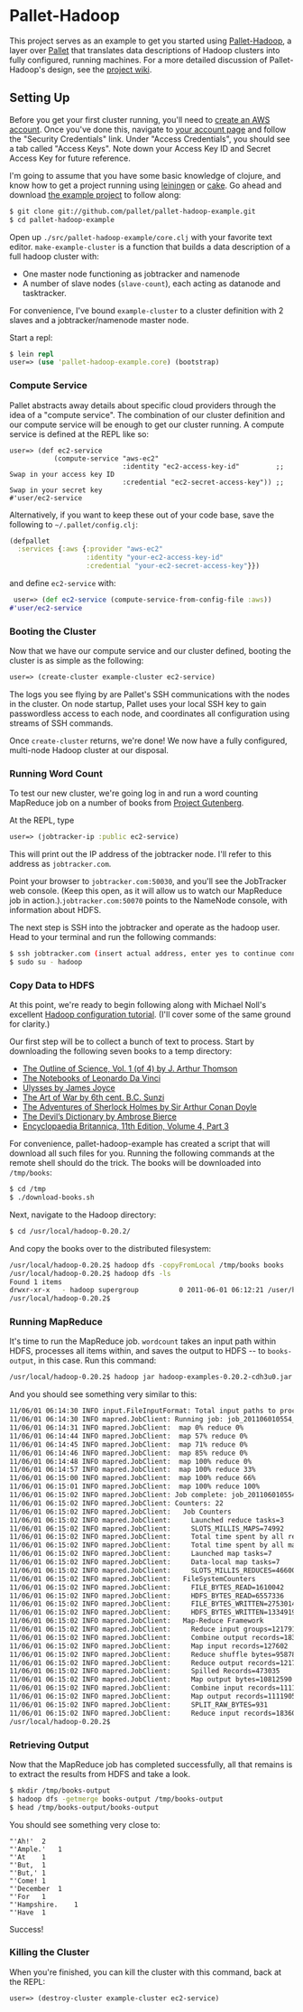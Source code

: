 # Pallet-Hadoop

This project serves as an example to get you started using [Pallet-Hadoop](https://github.com/pallet/pallet-hadoop), a layer over [Pallet](https://github.com/pallet/pallet) that translates data descriptions of Hadoop clusters into fully configured, running machines. For a more detailed discussion of Pallet-Hadoop's design, see the [project wiki](https://github.com/pallet/pallet-hadoop/wiki).

## Setting Up

Before you get your first cluster running, you'll need to [create an AWS account](https://aws-portal.amazon.com/gp/aws/developer/registration/index.html). Once you've done this, navigate to [your account page](http://aws.amazon.com/account/) and follow the "Security Credentials" link. Under "Access Credentials", you should see a tab called "Access Keys". Note down your Access Key ID and Secret Access Key for future reference.

I'm going to assume that you have some basic knowledge of clojure, and know how to get a project running using [leiningen](https://github.com/technomancy/leiningen) or [cake](https://github.com/ninjudd/cake). Go ahead and download [the example project](https://github.com/pallet/pallet-hadoop-example) to follow along:

```bash
$ git clone git://github.com/pallet/pallet-hadoop-example.git
$ cd pallet-hadoop-example
```

Open up `./src/pallet-hadoop-example/core.clj` with your favorite text
editor. `make-example-cluster` is a function that builds a data description of a full hadoop cluster with:

* One master node functioning as jobtracker and namenode
* A number of slave nodes (`slave-count`), each acting as datanode and
  tasktracker.
  
For convenience, I've bound `example-cluster` to a cluster definition with 2 slaves and a jobtracker/namenode master node.

Start a repl:

```clojure
$ lein repl
user=> (use 'pallet-hadoop-example.core) (bootstrap)
```

### Compute Service

Pallet abstracts away details about specific cloud providers through the idea of a "compute service". The combination of our cluster definition and our compute service will be enough to get our cluster running. A compute service is defined at the REPL like so:

```
user=> (def ec2-service
           (compute-service "aws-ec2"
                            :identity "ec2-access-key-id"         ;; Swap in your access key ID
                            :credential "ec2-secret-access-key")) ;; Swap in your secret key
#'user/ec2-service
```

Alternatively, if you want to keep these out of your code base, save the following to `~/.pallet/config.clj`:

```clojure
(defpallet
  :services {:aws {:provider "aws-ec2"
                   :identity "your-ec2-access-key-id"
                   :credential "your-ec2-secret-access-key"}})
```

and define `ec2-service` with:

```clojure
 user=> (def ec2-service (compute-service-from-config-file :aws))
#'user/ec2-service
```

### Booting the Cluster

Now that we have our compute service and our cluster defined, booting the cluster is as simple as the following:

```clojure
user=> (create-cluster example-cluster ec2-service)
```

The logs you see flying by are Pallet's SSH communications with the nodes in the cluster. On node startup, Pallet uses your local SSH key to gain passwordless access to each node, and coordinates all configuration using streams of SSH commands.

Once `create-cluster` returns, we're done! We now have a fully configured, multi-node Hadoop cluster at our disposal.

### Running Word Count

To test our new cluster, we're going log in and run a word counting MapReduce job on a number of books from [Project Gutenberg](http://www.gutenberg.org/wiki/Main_Page).

At the REPL, type

```clojure
user=> (jobtracker-ip :public ec2-service)
```

This will print out the IP address of the jobtracker node. I'll refer to this address as `jobtracker.com`.

Point your browser to `jobtracker.com:50030`, and you'll see the JobTracker web console. (Keep this open, as it will allow us to watch our MapReduce job in action.).`jobtracker.com:50070` points to the NameNode console, with information about HDFS.

The next step is SSH into the jobtracker and operate as the hadoop user. Head to your terminal and run the following commands:

```bash
$ ssh jobtracker.com (insert actual address, enter yes to continue connecting)
$ sudo su - hadoop
```

### Copy Data to HDFS

At this point, we're ready to begin following along with Michael Noll's excellent [Hadoop configuration tutorial](http://goo.gl/aALr9). (I'll cover some of the same ground for clarity.)

Our first step will be to collect a bunch of text to process. Start by downloading the following seven books to a temp directory:

* [The Outline of Science, Vol. 1 (of 4) by J. Arthur Thomson](http://www.gutenberg.org/cache/epub/20417/pg20417.txt)
* [The Notebooks of Leonardo Da Vinci](http://www.gutenberg.org/cache/epub/5000/pg5000.txt)
* [Ulysses by James Joyce](http://www.gutenberg.org/cache/epub/4300/pg4300.txt)
* [The Art of War by 6th cent. B.C. Sunzi](http://www.gutenberg.org/cache/epub/132/pg132.txt)
* [The Adventures of Sherlock Holmes by Sir Arthur Conan Doyle](http://www.gutenberg.org/cache/epub/1661/pg1661.txt)
* [The Devil’s Dictionary by Ambrose Bierce](http://www.gutenberg.org/cache/epub/972/pg972.txt)
* [Encyclopaedia Britannica, 11th Edition, Volume 4, Part 3](http://www.gutenberg.org/cache/epub/19699/pg19699.txt)

For convenience, pallet-hadoop-example has created a script that will download all such files for you. Running the following commands at the remote shell should do the trick. The books will be downloaded into `/tmp/books`:

```bash
$ cd /tmp
$ ./download-books.sh
```

Next, navigate to the Hadoop directory:

```bash
$ cd /usr/local/hadoop-0.20.2/
```

And copy the books over to the distributed filesystem:

```bash
/usr/local/hadoop-0.20.2$ hadoop dfs -copyFromLocal /tmp/books books
/usr/local/hadoop-0.20.2$ hadoop dfs -ls
Found 1 items
drwxr-xr-x   - hadoop supergroup          0 2011-06-01 06:12:21 /user/hadoop/books
/usr/local/hadoop-0.20.2$ 
```

### Running MapReduce

It's time to run the MapReduce job. `wordcount` takes an input path within HDFS, processes all items within, and saves the output to HDFS -- to `books-output`, in this case. Run this command:

```bash
/usr/local/hadoop-0.20.2$ hadoop jar hadoop-examples-0.20.2-cdh3u0.jar wordcount books/ books-output/
```

And you should see something very similar to this:

```bash
11/06/01 06:14:30 INFO input.FileInputFormat: Total input paths to process : 7
11/06/01 06:14:30 INFO mapred.JobClient: Running job: job_201106010554_0002
11/06/01 06:14:31 INFO mapred.JobClient:  map 0% reduce 0%
11/06/01 06:14:44 INFO mapred.JobClient:  map 57% reduce 0%
11/06/01 06:14:45 INFO mapred.JobClient:  map 71% reduce 0%
11/06/01 06:14:46 INFO mapred.JobClient:  map 85% reduce 0%
11/06/01 06:14:48 INFO mapred.JobClient:  map 100% reduce 0%
11/06/01 06:14:57 INFO mapred.JobClient:  map 100% reduce 33%
11/06/01 06:15:00 INFO mapred.JobClient:  map 100% reduce 66%
11/06/01 06:15:01 INFO mapred.JobClient:  map 100% reduce 100%
11/06/01 06:15:02 INFO mapred.JobClient: Job complete: job_201106010554_0002
11/06/01 06:15:02 INFO mapred.JobClient: Counters: 22
11/06/01 06:15:02 INFO mapred.JobClient:   Job Counters 
11/06/01 06:15:02 INFO mapred.JobClient:     Launched reduce tasks=3
11/06/01 06:15:02 INFO mapred.JobClient:     SLOTS_MILLIS_MAPS=74992
11/06/01 06:15:02 INFO mapred.JobClient:     Total time spent by all reduces waiting after reserving slots (ms)=0
11/06/01 06:15:02 INFO mapred.JobClient:     Total time spent by all maps waiting after reserving slots (ms)=0
11/06/01 06:15:02 INFO mapred.JobClient:     Launched map tasks=7
11/06/01 06:15:02 INFO mapred.JobClient:     Data-local map tasks=7
11/06/01 06:15:02 INFO mapred.JobClient:     SLOTS_MILLIS_REDUCES=46600
11/06/01 06:15:02 INFO mapred.JobClient:   FileSystemCounters
11/06/01 06:15:02 INFO mapred.JobClient:     FILE_BYTES_READ=1610042
11/06/01 06:15:02 INFO mapred.JobClient:     HDFS_BYTES_READ=6557336
11/06/01 06:15:02 INFO mapred.JobClient:     FILE_BYTES_WRITTEN=2753014
11/06/01 06:15:02 INFO mapred.JobClient:     HDFS_BYTES_WRITTEN=1334919
11/06/01 06:15:02 INFO mapred.JobClient:   Map-Reduce Framework
11/06/01 06:15:02 INFO mapred.JobClient:     Reduce input groups=121791
11/06/01 06:15:02 INFO mapred.JobClient:     Combine output records=183601
11/06/01 06:15:02 INFO mapred.JobClient:     Map input records=127602
11/06/01 06:15:02 INFO mapred.JobClient:     Reduce shuffle bytes=958780
11/06/01 06:15:02 INFO mapred.JobClient:     Reduce output records=121791
11/06/01 06:15:02 INFO mapred.JobClient:     Spilled Records=473035
11/06/01 06:15:02 INFO mapred.JobClient:     Map output bytes=10812590
11/06/01 06:15:02 INFO mapred.JobClient:     Combine input records=1111905
11/06/01 06:15:02 INFO mapred.JobClient:     Map output records=1111905
11/06/01 06:15:02 INFO mapred.JobClient:     SPLIT_RAW_BYTES=931
11/06/01 06:15:02 INFO mapred.JobClient:     Reduce input records=183601
/usr/local/hadoop-0.20.2$ 
```

### Retrieving Output

Now that the MapReduce job has completed successfully, all that remains is to extract the results from HDFS and take a look.

```bash
$ mkdir /tmp/books-output
$ hadoop dfs -getmerge books-output /tmp/books-output
$ head /tmp/books-output/books-output
```

You should see something very close to:

```text
"'Ah!'	2
"'Ample.'	1
"'At	1
"'But,	1
"'But,'	1
"'Come!	1
"'December	1
"'For	1
"'Hampshire.	1
"'Have	1
```

Success!

### Killing the Cluster

When you're finished, you can kill the cluster with this command, back at the REPL:

```clojure
user=> (destroy-cluster example-cluster ec2-service)
```
